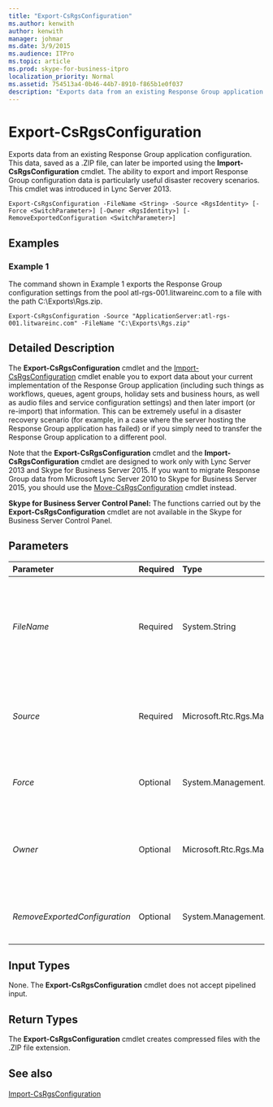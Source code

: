 ```yaml
---
title: "Export-CsRgsConfiguration"
ms.author: kenwith
author: kenwith
manager: johmar
ms.date: 3/9/2015
ms.audience: ITPro
ms.topic: article
ms.prod: skype-for-business-itpro
localization_priority: Normal
ms.assetid: 754513a4-0b46-44b7-8910-f865b1e0f037
description: "Exports data from an existing Response Group application configuration. This data, saved as a .ZIP file, can later be imported using the Import-CsRgsConfiguration cmdlet. The ability to export and import Response Group configuration data is particularly useful disaster recovery scenarios. This cmdlet was introduced in Lync Server 2013."
---
```


# Export-CsRgsConfiguration
 
Exports data from an existing Response Group application configuration. This data, saved as a .ZIP file, can later be imported using the **Import-CsRgsConfiguration** cmdlet. The ability to export and import Response Group configuration data is particularly useful disaster recovery scenarios. This cmdlet was introduced in Lync Server 2013.
  
```
Export-CsRgsConfiguration -FileName <String> -Source <RgsIdentity> [-Force <SwitchParameter>] [-Owner <RgsIdentity>] [-RemoveExportedConfiguration <SwitchParameter>]
```

## Examples
<a name="Examples"> </a>

### Example 1

The command shown in Example 1 exports the Response Group configuration settings from the pool atl-rgs-001.litwareinc.com to a file with the path C:\Exports\Rgs.zip.
  
```
Export-CsRgsConfiguration -Source "ApplicationServer:atl-rgs-001.litwareinc.com" -FileName "C:\Exports\Rgs.zip"
```

## Detailed Description
<a name="DetailedDescription"> </a>

The **Export-CsRgsConfiguration** cmdlet and the [Import-CsRgsConfiguration](import-csrgsconfiguration.md) cmdlet enable you to export data about your current implementation of the Response Group application (including such things as workflows, queues, agent groups, holiday sets and business hours, as well as audio files and service configuration settings) and then later import (or re-import) that information. This can be extremely useful in a disaster recovery scenario (for example, in a case where the server hosting the Response Group application has failed) or if you simply need to transfer the Response Group application to a different pool.
  
Note that the **Export-CsRgsConfiguration** cmdlet and the **Import-CsRgsConfiguration** cmdlet are designed to work only with Lync Server 2013 and Skype for Business Server 2015. If you want to migrate Response Group data from Microsoft Lync Server 2010 to Skype for Business Server 2015, you should use the [Move-CsRgsConfiguration](move-csrgsconfiguration.md) cmdlet instead.
  
 **Skype for Business Server Control Panel:** The functions carried out by the **Export-CsRgsConfiguration** cmdlet are not available in the Skype for Business Server Control Panel.
  
## Parameters
<a name="DetailedDescription"> </a>

|**Parameter**|**Required**|**Type**|**Description**|
|:-----|:-----|:-----|:-----|
| _FileName_ <br/> |Required  <br/> |System.String  <br/> |Path to the .ZIP file to be created when you run the **Export-CsRgsConfiguration** cmdlet. For example: <br/>  `-FileName "C:\Exports\RgsConfig.zip"` <br/> Note that your command will fail if this file already exists.  <br/> |
| _Source_ <br/> |Required  <br/> |Microsoft.Rtc.Rgs.Management.RgsIdentity  <br/> |Identity of the Response Group instance whose configuration settings are being exported. For example:  <br/>  `-Source "ApplicationServer:atl-rgs-001.litwareinc.com"` <br/> |
| _Force_ <br/> |Optional  <br/> |System.Management.Automation.SwitchParameter  <br/> |Suppresses the display of any non-fatal error message that might arise when running the command.  <br/> |
| _Owner_ <br/> |Optional  <br/> |Microsoft.Rtc.Rgs.Management.RgsIdentity  <br/> |If specified, configuration information for all the Response Group instances found on the designated pool will be exported. For example:  <br/>  `-Owner "atl-rgs-001.litwareinc.com"` <br/> |
| _RemoveExportedConfiguration_ <br/> |Optional  <br/> |System.Management.Automation.SwitchParameter  <br/> |When specified, the Response Group instance will be deleted after the configuration information has been exported.  <br/> |
   
## Input Types
<a name="InputTypes"> </a>

None. The **Export-CsRgsConfiguration** cmdlet does not accept pipelined input.
  
## Return Types
<a name="ReturnTypes"> </a>

The **Export-CsRgsConfiguration** cmdlet creates compressed files with the .ZIP file extension.
  
## See also
<a name="ReturnTypes"> </a>

#### 

[Import-CsRgsConfiguration](import-csrgsconfiguration.md)

